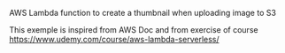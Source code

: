 AWS Lambda function to create a thumbnail when uploading image to S3

This exemple is inspired from AWS Doc and from exercise of course https://www.udemy.com/course/aws-lambda-serverless/